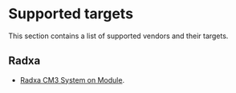 # Supported targets

This section contains a list of supported vendors and their targets.

## Radxa

* [Radxa CM3 System on Module](./radxa-cm3.md).
